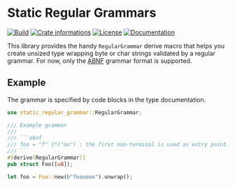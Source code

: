 # Static Regular Grammars

[![Build](https://img.shields.io/github/actions/workflow/status/timothee-haudebourg/static-regular-grammar/ci.yml?branch=main&style=flat-square)](https://github.com/timothee-haudebourg/static-regular-grammar/actions)
[![Crate informations](https://img.shields.io/crates/v/static-regular-grammar.svg?style=flat-square)](https://crates.io/crates/static-regular-grammar)
[![License](https://img.shields.io/crates/l/static-regular-grammar.svg?style=flat-square)](https://github.com/timothee-haudebourg/static-regular-grammar#license)
[![Documentation](https://img.shields.io/badge/docs-latest-blue.svg?style=flat-square)](https://docs.rs/static-regular-grammar)

<!-- cargo-rdme start -->

This library provides the handy `RegularGrammar` derive macro that helps you
create unsized type wrapping byte or char strings validated by a regular
grammar. For now, only the [ABNF] grammar format is supported.

[ABNF]: <https://datatracker.ietf.org/doc/html/rfc5234>

## Example

The grammar is specified by code blocks in the type documentation.

```rust
use static_regular_grammar::RegularGrammar;

/// Example grammar
///
/// ```abnf
/// foo = "f" 1*("oo") ; the first non-terminal is used as entry point.
/// ```
#[derive(RegularGrammar)]
pub struct Foo([u8]);

let foo = Foo::new(b"foooooo").unwrap();
```

<!-- cargo-rdme end -->
